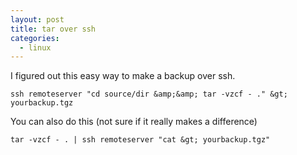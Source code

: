 ```yaml
---
layout: post
title: tar over ssh
categories:
  - linux
---
```

I figured out this easy way to make a backup over ssh.

    ssh remoteserver "cd source/dir &amp;&amp; tar -vzcf - ." &gt; yourbackup.tgz

You can also do this (not sure if it really makes a difference)

    tar -vzcf - . | ssh remoteserver "cat &gt; yourbackup.tgz"
